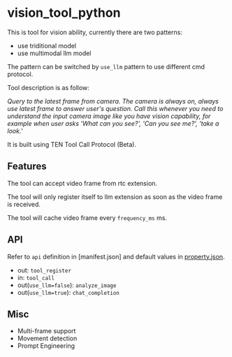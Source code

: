 # vision_tool_python

This is tool for vision ability, currently there are two patterns:
- use triditional model
- use multimodal llm model

The pattern can be switched by `use_llm` pattern to use different cmd protocol.

Tool description is as follow:

*Query to the latest frame from camera. The camera is always on, always use latest frame to answer user's question. Call this whenever you need to understand the input camera image like you have vision capability, for example when user asks 'What can you see?', 'Can you see me?', 'take a look.'*

It is built using TEN Tool Call Protocol (Beta).

## Features

The tool can accept video frame from rtc extension.

The tool will only register itself to llm extension as soon as the video frame is received.

The tool will cache video frame every `frequency_ms` ms.

## API

Refer to `api` definition in [manifest.json] and default values in [property.json](property.json).

- out: `tool_register`
- in: `tool_call`
- out(`use_llm=false`): `analyze_image`
- out(`use_llm=true`): `chat_completion`

## Misc

- Multi-frame support
- Movement detection
- Prompt Engineering